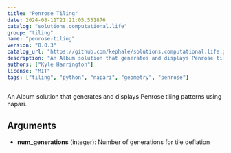 ```yaml
---
title: "Penrose Tiling"
date: 2024-08-11T21:21:05.551876
catalog: "solutions.computational.life"
group: "tiling"
name: "penrose-tiling"
version: "0.0.3"
catalog_url: "https://github.com/kephale/solutions.computational.life.git"
description: "An Album solution that generates and displays Penrose tiling patterns using napari."
authors: ["Kyle Harrington"]
license: "MIT"
tags: ["tiling", "python", "napari", "geometry", "penrose"]
---
```


An Album solution that generates and displays Penrose tiling patterns using napari.

## Arguments

- **num_generations** (integer): Number of generations for tile deflation

